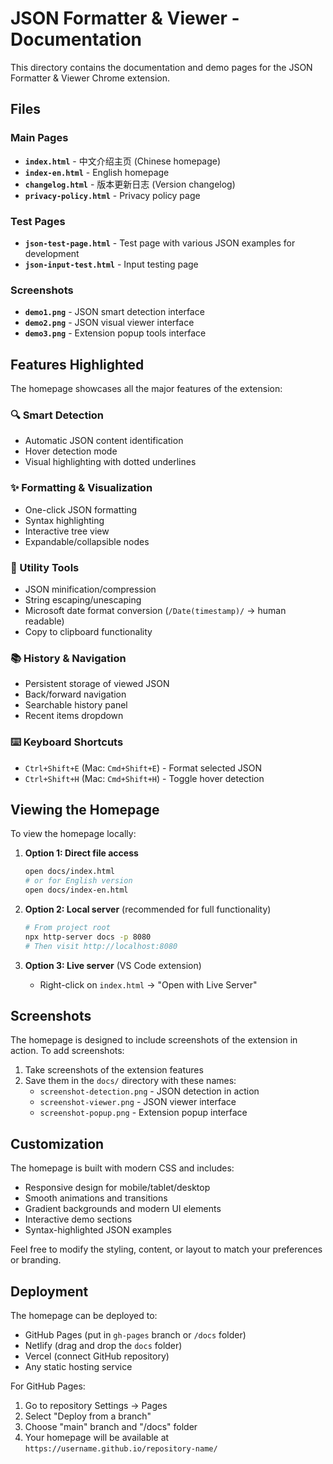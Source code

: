 # JSON Formatter & Viewer - Documentation

This directory contains the documentation and demo pages for the JSON Formatter & Viewer Chrome extension.

## Files

### Main Pages
- **`index.html`** - 中文介绍主页 (Chinese homepage)
- **`index-en.html`** - English homepage
- **`changelog.html`** - 版本更新日志 (Version changelog)
- **`privacy-policy.html`** - Privacy policy page

### Test Pages
- **`json-test-page.html`** - Test page with various JSON examples for development
- **`json-input-test.html`** - Input testing page

### Screenshots
- **`demo1.png`** - JSON smart detection interface
- **`demo2.png`** - JSON visual viewer interface
- **`demo3.png`** - Extension popup tools interface

## Features Highlighted

The homepage showcases all the major features of the extension:

### 🔍 Smart Detection
- Automatic JSON content identification
- Hover detection mode
- Visual highlighting with dotted underlines

### ✨ Formatting & Visualization  
- One-click JSON formatting
- Syntax highlighting
- Interactive tree view
- Expandable/collapsible nodes

### 🔧 Utility Tools
- JSON minification/compression
- String escaping/unescaping
- Microsoft date format conversion (`/Date(timestamp)/` → human readable)
- Copy to clipboard functionality

### 📚 History & Navigation
- Persistent storage of viewed JSON
- Back/forward navigation
- Searchable history panel
- Recent items dropdown

### ⌨️ Keyboard Shortcuts
- `Ctrl+Shift+E` (Mac: `Cmd+Shift+E`) - Format selected JSON
- `Ctrl+Shift+H` (Mac: `Cmd+Shift+H`) - Toggle hover detection

## Viewing the Homepage

To view the homepage locally:

1. **Option 1: Direct file access**
   ```bash
   open docs/index.html
   # or for English version
   open docs/index-en.html
   ```

2. **Option 2: Local server** (recommended for full functionality)
   ```bash
   # From project root
   npx http-server docs -p 8080
   # Then visit http://localhost:8080
   ```

3. **Option 3: Live server** (VS Code extension)
   - Right-click on `index.html` → "Open with Live Server"

## Screenshots

The homepage is designed to include screenshots of the extension in action. To add screenshots:

1. Take screenshots of the extension features
2. Save them in the `docs/` directory with these names:
   - `screenshot-detection.png` - JSON detection in action
   - `screenshot-viewer.png` - JSON viewer interface
   - `screenshot-popup.png` - Extension popup interface

## Customization

The homepage is built with modern CSS and includes:
- Responsive design for mobile/tablet/desktop
- Smooth animations and transitions
- Gradient backgrounds and modern UI elements
- Interactive demo sections
- Syntax-highlighted JSON examples

Feel free to modify the styling, content, or layout to match your preferences or branding.

## Deployment

The homepage can be deployed to:
- GitHub Pages (put in `gh-pages` branch or `/docs` folder)
- Netlify (drag and drop the `docs` folder)
- Vercel (connect GitHub repository)
- Any static hosting service

For GitHub Pages:
1. Go to repository Settings → Pages
2. Select "Deploy from a branch"
3. Choose "main" branch and "/docs" folder
4. Your homepage will be available at `https://username.github.io/repository-name/`
